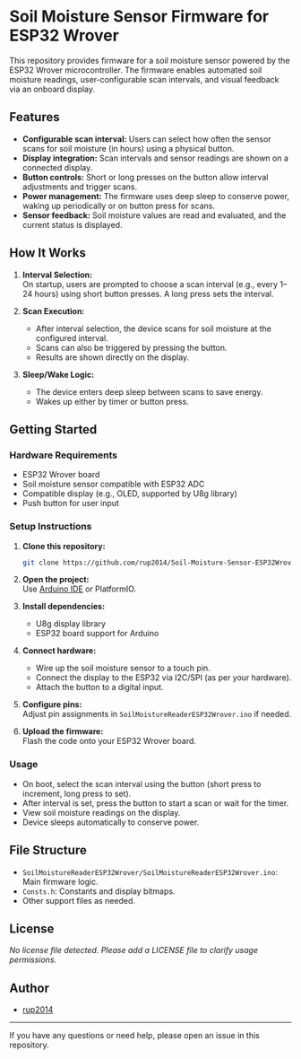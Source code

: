 # Soil Moisture Sensor Firmware for ESP32 Wrover

This repository provides firmware for a soil moisture sensor powered by the ESP32 Wrover microcontroller. The firmware enables automated soil moisture readings, user-configurable scan intervals, and visual feedback via an onboard display.

## Features

- **Configurable scan interval:** Users can select how often the sensor scans for soil moisture (in hours) using a physical button.
- **Display integration:** Scan intervals and sensor readings are shown on a connected display.
- **Button controls:** Short or long presses on the button allow interval adjustments and trigger scans.
- **Power management:** The firmware uses deep sleep to conserve power, waking up periodically or on button press for scans.
- **Sensor feedback:** Soil moisture values are read and evaluated, and the current status is displayed.

## How It Works

1. **Interval Selection:**  
   On startup, users are prompted to choose a scan interval (e.g., every 1–24 hours) using short button presses. A long press sets the interval.

2. **Scan Execution:**  
   - After interval selection, the device scans for soil moisture at the configured interval.
   - Scans can also be triggered by pressing the button.
   - Results are shown directly on the display.

3. **Sleep/Wake Logic:**  
   - The device enters deep sleep between scans to save energy.
   - Wakes up either by timer or button press.

## Getting Started

### Hardware Requirements

- ESP32 Wrover board
- Soil moisture sensor compatible with ESP32 ADC
- Compatible display (e.g., OLED, supported by U8g library)
- Push button for user input

### Setup Instructions

1. **Clone this repository:**
   ```bash
   git clone https://github.com/rup2014/Soil-Moisture-Sensor-ESP32Wrover-Firmware.git
   ```

2. **Open the project:**  
   Use [Arduino IDE](https://www.arduino.cc/en/software) or PlatformIO.

3. **Install dependencies:**  
   - U8g display library
   - ESP32 board support for Arduino

4. **Connect hardware:**  
   - Wire up the soil moisture sensor to a touch pin.
   - Connect the display to the ESP32 via I2C/SPI (as per your hardware).
   - Attach the button to a digital input.

5. **Configure pins:**  
   Adjust pin assignments in `SoilMoistureReaderESP32Wrover.ino` if needed.

6. **Upload the firmware:**  
   Flash the code onto your ESP32 Wrover board.

### Usage

- On boot, select the scan interval using the button (short press to increment, long press to set).
- After interval is set, press the button to start a scan or wait for the timer.
- View soil moisture readings on the display.
- Device sleeps automatically to conserve power.

## File Structure

- `SoilMoistureReaderESP32Wrover/SoilMoistureReaderESP32Wrover.ino`: Main firmware logic.
- `Consts.h`: Constants and display bitmaps.
- Other support files as needed.

## License

*No license file detected. Please add a LICENSE file to clarify usage permissions.*

## Author

- [rup2014](https://github.com/rup2014)

---

If you have any questions or need help, please open an issue in this repository.
